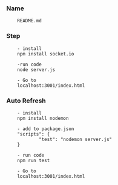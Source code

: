 ### Name

        README.md

### Step

        - install
        npm install socket.io

        -run code
        node server.js

        - Go to
        localhost:3001/index.html

### Auto Refresh

        - install
        npm install nodemon

        - add to package.json
        "scripts": {
                "test": "nodemon server.js"
        }

        - run code
        npm run test

        - Go to
        localhost:3001/index.html

        